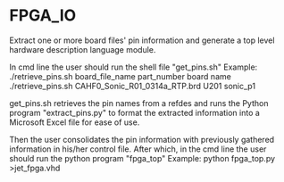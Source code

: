 # FPGA_IO
Extract one or more board files' pin information and generate a top level hardware description language module.

In cmd line the user should run the shell file "get_pins.sh"
Example:  ./retrieve_pins.sh board_file_name part_number board name 
          ./retrieve_pins.sh CAHF0_Sonic_R01_0314a_RTP.brd U201 sonic_p1
      
get_pins.sh retrieves the pin names from a refdes and runs the Python program "extract_pins.py" to format the extracted information into a Microsoft Excel file for ease of use.

Then the user consolidates the pin information with previously gathered information in his/her control file.
After which, in the cmd line the user should run the python program "fpga_top"
Example:  python fpga_top.py >jet_fpga.vhd
